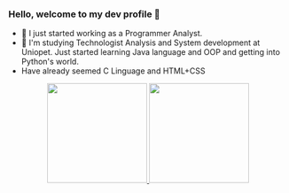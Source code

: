 ### Hello, welcome to my dev profile 👋

<!--
**Thiagoojtds/Thiagoojtds** is a ✨ _special_ ✨ repository because its `README.md` (this file) appears on your GitHub profile.

Here are some ideas to get you started:

- 🔭 I’m currently working on 
- 🌱 I’m currently learning ...
- 👯 I’m looking to collaborate on ...
- 🤔 I’m looking for help with ...
- 💬 Ask me about ...
- 📫 How to reach me: ...
- 😄 Pronouns: ...
- ⚡ Fun fact: ...
-->

- 🔭 I just started working as a Programmer Analyst.
- 🌱 I'm studying Technologist Analysis and System development at Uniopet. Just started learning Java language and OOP and getting into Python's world.
- Have already seemed C Linguage and HTML+CSS
<div align="center">
  <a href="https://github.com/Thiagoojtds">
  <img height="180em" src="https://github-readme-stats.vercel.app/api?username=Thiagoojtds&show_icons=true&theme=dracula&include_all_commits=true&count_private=true"/>
  <img height="180em" src="https://github-readme-stats.vercel.app/api/top-langs/?username=Thiagoojtds&layout=compact&langs_count=7&theme=dracula"/>
</div>


